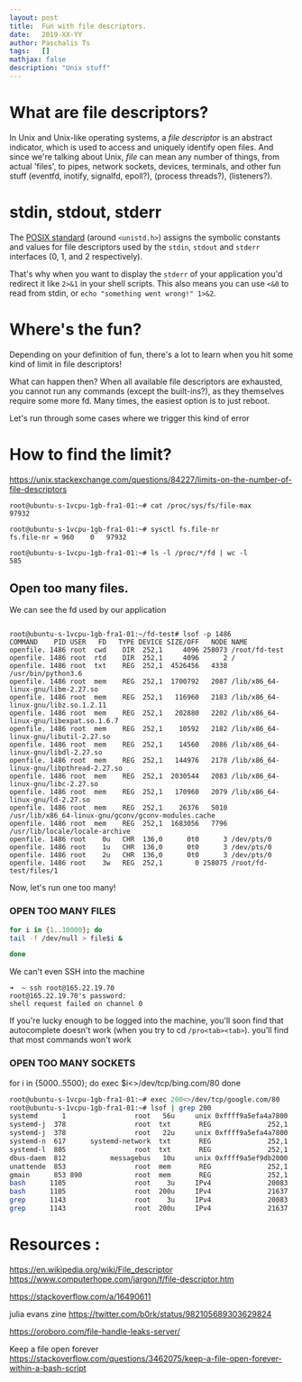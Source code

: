 ```yaml
---
layout: post
title:  Fun with file descriptors.
date:   2019-XX-YY
author: Paschalis Ts
tags:   []
mathjax: false
description: "Unix stuff"
---
```


# What are file descriptors?

In Unix and Unix-like operating systems, a *file descriptor* is an abstract indicator, which is used to access and uniquely identify open files. And since we're talking about Unix, *file* can mean any number of things, from actual 'files', to pipes, network sockets, devices, terminals, and other fun stuff (eventfd, inotify, signalfd, epoll?), (process threads?), (listeners?).


# stdin, stdout, stderr

The [POSIX standard](http://www.open-std.org/jtc1/sc22/open/n4217.pdf) (around `<unistd.h>`) assigns the symbolic constants and values for file descriptors used by the `stdin`, `stdout` and `stderr` interfaces (0, 1, and 2 respectively).

That's why when you want to display the `stderr` of your application you'd redirect it like `2>&1` in your shell scripts. This also means you can use `<&0` to read from stdin, or `echo "something went wrong!" 1>&2`.


# Where's the fun?


Depending on your definition of fun, there's a lot to learn when you hit some kind of limit in file descriptors!

What can happen then? When all available file descriptors are exhausted, you cannot run any commands (except the built-ins?), as they themselves require some more fd.
Many times, the easiest option is to just reboot.

Let's run through some cases where we trigger this kind of error

# How to find the limit?

https://unix.stackexchange.com/questions/84227/limits-on-the-number-of-file-descriptors

```
root@ubuntu-s-1vcpu-1gb-fra1-01:~# cat /proc/sys/fs/file-max
97932

root@ubuntu-s-1vcpu-1gb-fra1-01:~# sysctl fs.file-nr
fs.file-nr = 960	0	97932

root@ubuntu-s-1vcpu-1gb-fra1-01:~# ls -l /proc/*/fd | wc -l
585
```


## Open too many files.

We can see the fd used by our application

```

root@ubuntu-s-1vcpu-1gb-fra1-01:~/fd-test# lsof -p 1486
COMMAND    PID USER   FD   TYPE DEVICE SIZE/OFF   NODE NAME
openfile. 1486 root  cwd    DIR  252,1     4096 258073 /root/fd-test
openfile. 1486 root  rtd    DIR  252,1     4096      2 /
openfile. 1486 root  txt    REG  252,1  4526456   4338 /usr/bin/python3.6
openfile. 1486 root  mem    REG  252,1  1700792   2087 /lib/x86_64-linux-gnu/libm-2.27.so
openfile. 1486 root  mem    REG  252,1   116960   2183 /lib/x86_64-linux-gnu/libz.so.1.2.11
openfile. 1486 root  mem    REG  252,1   202880   2202 /lib/x86_64-linux-gnu/libexpat.so.1.6.7
openfile. 1486 root  mem    REG  252,1    10592   2182 /lib/x86_64-linux-gnu/libutil-2.27.so
openfile. 1486 root  mem    REG  252,1    14560   2086 /lib/x86_64-linux-gnu/libdl-2.27.so
openfile. 1486 root  mem    REG  252,1   144976   2178 /lib/x86_64-linux-gnu/libpthread-2.27.so
openfile. 1486 root  mem    REG  252,1  2030544   2083 /lib/x86_64-linux-gnu/libc-2.27.so
openfile. 1486 root  mem    REG  252,1   170960   2079 /lib/x86_64-linux-gnu/ld-2.27.so
openfile. 1486 root  mem    REG  252,1    26376   5010 /usr/lib/x86_64-linux-gnu/gconv/gconv-modules.cache
openfile. 1486 root  mem    REG  252,1  1683056   7796 /usr/lib/locale/locale-archive
openfile. 1486 root    0u   CHR  136,0      0t0      3 /dev/pts/0
openfile. 1486 root    1u   CHR  136,0      0t0      3 /dev/pts/0
openfile. 1486 root    2u   CHR  136,0      0t0      3 /dev/pts/0
openfile. 1486 root    3w   REG  252,1        0 258075 /root/fd-test/files/1
```

Now, let's run one too many!

### OPEN TOO MANY FILES
```bash
for i in {1..10000}; do
tail -f /dev/null > file$i &

done
```

We can't even SSH into the machine
```
➜  ~ ssh root@165.22.19.70
root@165.22.19.70's password:
shell request failed on channel 0
```

If you're lucky enough to be logged into the machine, you'll soon find that autocomplete doesn't work (when you try to cd `/pro<tab><tab>`).
you'll find that most commands won't work



### OPEN TOO MANY SOCKETS

for i in {5000..5500}; do
exec $i<>/dev/tcp/bing.com/80
done
```bash
root@ubuntu-s-1vcpu-1gb-fra1-01:~# exec 200<>/dev/tcp/google.com/80
root@ubuntu-s-1vcpu-1gb-fra1-01:~# lsof | grep 200
systemd      1                 root   56u     unix 0xffff9a5efa4a7800      0t0      15200 /run/systemd/journal/stdout type=STREAM
systemd-j  378                 root  txt       REG              252,1   129096       2002 /lib/systemd/systemd-journald
systemd-j  378                 root   22u     unix 0xffff9a5efa4a7800      0t0      15200 /run/systemd/journal/stdout type=STREAM
systemd-n  617      systemd-network  txt       REG              252,1  1625168       2007 /lib/systemd/systemd-networkd
systemd-l  805                 root  txt       REG              252,1   219272       2004 /lib/systemd/systemd-logind
dbus-daem  812           messagebus   10u     unix 0xffff9a5ef9db2000      0t0      17210 /var/run/dbus/system_bus_socket type=STREAM
unattende  853                 root  mem       REG              252,1  1822008       5030 /usr/lib/x86_64-linux-gnu/libapt-pkg.so.5.0.2
gmain      853 890             root  mem       REG              252,1  1822008       5030 /usr/lib/x86_64-linux-gnu/libapt-pkg.so.5.0.2
bash      1105                 root    3u     IPv4              20083      0t0        TCP ubuntu-s-1vcpu-1gb-fra1-01:36954->fra02s28-in-f14.1e100.net:http (ESTABLISHED)
bash      1105                 root  200u     IPv4              21637      0t0        TCP ubuntu-s-1vcpu-1gb-fra1-01:36958->fra02s28-in-f14.1e100.net:http (ESTABLISHED)
grep      1143                 root    3u     IPv4              20083      0t0        TCP ubuntu-s-1vcpu-1gb-fra1-01:36954->fra02s28-in-f14.1e100.net:http (ESTABLISHED)
grep      1143                 root  200u     IPv4              21637      0t0        TCP ubuntu-s-1vcpu-1gb-fra1-01:36958->fra02s28-in-f14.1e100.net:http (ESTABLISHED)
```

# Resources :
https://en.wikipedia.org/wiki/File_descriptor
https://www.computerhope.com/jargon/f/file-descriptor.htm

https://stackoverflow.com/a/16490611


julia evans zine
https://twitter.com/b0rk/status/982105689303629824

https://oroboro.com/file-handle-leaks-server/



Keep a file open forever
https://stackoverflow.com/questions/3462075/keep-a-file-open-forever-within-a-bash-script

